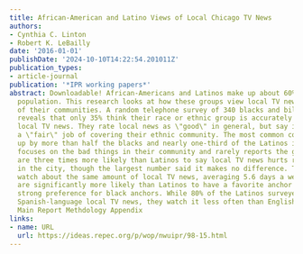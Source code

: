 ```yaml
---
title: African-American and Latino Views of Local Chicago TV News
authors:
- Cynthia C. Linton
- Robert K. LeBailly
date: '2016-01-01'
publishDate: '2024-10-10T14:22:54.201011Z'
publication_types:
- article-journal
publication: '*IPR working papers*'
abstract: Downloadable! African-Americans and Latinos make up about 60% of Chicago's
  population. This research looks at how these groups view local TV news coverage
  of their communities. A random telephone survey of 340 blacks and bilingual Latinos
  reveals that only 35% think their race or ethnic group is accurately portrayed on
  local TV news. They rate local news as \"good\" in general, but say it does only
  a \"fair\" job of covering their ethnic community. The most common complaint, brought
  up by more than half the blacks and nearly one-third of the Latinos is that TV news
  focuses on the bad things in their community and rarely reports the good. African-Americans
  are three times more likely than Latinos to say local TV news hurts race relations
  in the city, though the largest number said it makes no difference. The two groups
  watch about the same amount of local TV news, averaging 5.6 days a week. African-Americans
  are significantly more likely than Latinos to have a favorite anchor and show a
  strong preference for black anchors. While 80% of the Latinos surveyed also watch
  Spanish-language local TV news, they watch it less often than English-language stations.
  Main Report Methdology Appendix
links:
- name: URL
  url: https://ideas.repec.org/p/wop/nwuipr/98-15.html
---
```


